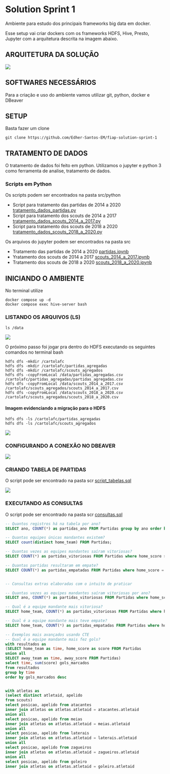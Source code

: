 # Solution Sprint 1

Ambiente para estudo dos principais frameworks big data em docker.

Esse setup vai criar dockers com os frameworks HDFS, Hive, Presto, Jupyter com a arquitetura descrita na imagem abaixo. 

## ARQUITETURA DA SOLUÇÃO

<img src="https://github.com/Edher-Santos-EM/fiap-solution-sprint-1/blob/main/arquitetura_da_solucao.jpg"></img>

## SOFTWARES NECESSÁRIOS

Para a criação e uso do ambiente vamos utilizar git, python, docker e DBeaver

## SETUP
Basta fazer um clone

```shell
git clone https://github.com/Edher-Santos-EM/fiap-solution-sprint-1
```
## TRATAMENTO DE DADOS 
O tratamento de dados foi feito em python. Utilizamos o jupyter e python 3 como ferramenta de analise, tratamento de dados.
### Scripts em Python

Os scripts podem ser encontrados na pasta src/python 

* Script para tratamento das partidas de 2014 a 2020 [tratamento_dados_partidas.py](https://github.com/Edher-Santos-EM/fiap-solution-sprint-1/blob/main/src/python/tratamento_dados_partidas.py)
* Script para tratamento dos scouts de 2014 a 2017 [tratamento_dados_scouts_2014_a_2017.py](https://github.com/Edher-Santos-EM/fiap-solution-sprint-1/blob/main/src/python/tratamento_dados_scouts_2014_a_2017.py)
* Script para tratamento dos scouts de 2018 a 2020 [tratamento_dados_scouts_2018_a_2020.py](https://github.com/Edher-Santos-EM/fiap-solution-sprint-1/blob/main/src/python/tratamento_dados_scouts_2018_a_2020.py)

Os arquivos do jupyter podem ser encontrados na pasta src
* Tratamento das partidas de 2014 a 2020 [partidas.ipynb](https://github.com/Edher-Santos-EM/fiap-solution-sprint-1/blob/main/src/partidas.ipynb)
* Yratamento dos scouts de 2014 a 2017 [scouts_2014_a_2017.ipynb](https://github.com/Edher-Santos-EM/fiap-solution-sprint-1/blob/main/src/scouts_2014_a_2017.ipynb)
* Tratamento dos scouts de 2018 a 2020 [scouts_2018_a_2020.ipynb](https://github.com/Edher-Santos-EM/fiap-solution-sprint-1/blob/main/src/scouts_2018_a_2020.ipynb)

## INICIANDO O AMBIENTE

No terminal utilize

```shell
docker compose up -d
docker compose exec hive-server bash
```

### LISTANDO OS ARQUIVOS (LS)
```shell
ls /data
```
<img src="https://github.com/Edher-Santos-EM/fiap-solution-sprint-1/blob/main/ls.png"></img>

O próximo passo foi jogar pra dentro do HDFS executando os seguintes comandos no terminal bash

```shell
hdfs dfs -mkdir /cartolafc
hdfs dfs -mkdir /cartolafc/partidas_agregadas
hdfs dfs -mkdir /cartolafc/scouts_agregados
hdfs dfs -copyFromLocal /data/partidas_agregadas.csv /cartolafc/partidas_agregadas/partidas_agregadas.csv
hdfs dfs -copyFromLocal /data/scouts_2014_a_2017.csv /cartolafc/scouts_agregados/scouts_2014_a_2017.csv
hdfs dfs -copyFromLocal /data/scouts_2018_a_2020.csv /cartolafc/scouts_agregados/scouts_2018_a_2020.csv
```
#### Imagem evidenciando a migração para o HDFS
```shell
hdfs dfs -ls /cartolafc/partidas_agregadas
hdfs dfs -ls /cartolafc/scouts_agregados
```
<img src="https://github.com/Edher-Santos-EM/fiap-solution-sprint-1/blob/main/ls-hdfs.png"></img>

### CONFIGURANDO A CONEXÃO NO DBEAVER

<img src="https://github.com/Edher-Santos-EM/fiap-solution-sprint-1/blob/main/dbeaver-hive-conexao.png"></img>


### CRIANDO TABELA DE PARTIDAS

O script pode ser encontrado na pasta scr [script_tabelas.sql](https://github.com/Edher-Santos-EM/fiap-solution-sprint-1/blob/main/src/script_tabelas.sql)

<img src="https://github.com/Edher-Santos-EM/fiap-solution-sprint-1/blob/main/dbeaver-hive-criacao-tabela.png"></img>

### EXECUTANDO AS CONSULTAS
O script pode ser encontrado na pasta scr [consultas.sql](https://github.com/Edher-Santos-EM/fiap-solution-sprint-1/blob/main/src/consultas.sql)

```sql
-- Quantos registros há na tabela por ano?
SELECT ano, COUNT(*) as partidas_ano FROM Partidas group by ano order by ano;

-- Quantas equipes únicas mandantes existem?
SELECT count(distinct home_team) FROM Partidas;

-- Quantas vezes as equipes mandantes saíram vitoriosas?
SELECT COUNT(*) as partidas_vitoriosas FROM Partidas where home_score > away_score;

-- Quantas partidas resultaram em empate?
SELECT COUNT(*) as partidas_empatadas FROM Partidas where home_score = away_score;


-- Consultas extras elaboradas com o intuito de praticar  

-- Quantas vezes as equipes mandantes saíram vitoriosas por ano?
SELECT ano, COUNT(*) as partidas_vitoriosas FROM Partidas where home_score > away_score group by ano order by partidas_vitoriosas desc;

-- Qual é a equipe mandante mais vitoriosa?
SELECT home_team, COUNT(*) as partidas_vitoriosas FROM Partidas where home_score > away_score group by home_team order by partidas_vitoriosas desc;

-- Qual é a equipe mandante mais teve empate?
SELECT home_team, COUNT(*) as partidas_empatadas FROM Partidas where home_score = away_score group by home_team order by partidas_empatadas desc;

-- Exemplos mais avançados usando CTE
-- Qual é a equipe mandante mais fez gols?
with resultados as 
(SELECT home_team as time, home_score as score FROM Partidas
union all
SELECT away_team as time, away_score FROM Partidas)
select time, sum(score) gols_marcados
from resultados
group by time
order by gols_marcados desc


with atletas as 
(select distinct atletaid, apelido 
from scouts)
select posicao, apelido from atacantes
inner join atletas on atletas.atletaid = atacantes.atletaid 
union all 
select posicao, apelido from meias
inner join atletas on atletas.atletaid = meias.atletaid 
union all 
select posicao, apelido from laterais
inner join atletas on atletas.atletaid = laterais.atletaid 
union all 
select posicao, apelido from zagueiros
inner join atletas on atletas.atletaid = zagueiros.atletaid 
union all 
select posicao, apelido from goleiro
inner join atletas on atletas.atletaid = goleiro.atletaid 
```

